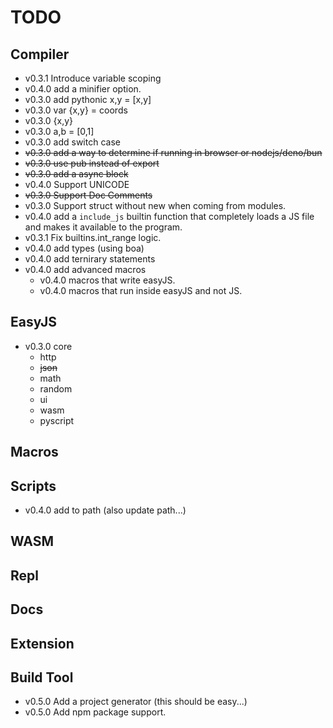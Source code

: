# TODO

## Compiler
- v0.3.1 Introduce variable scoping
- v0.4.0 add a minifier option.
- v0.3.0 add pythonic x,y = [x,y]
- v0.3.0 var {x,y} = coords
- v0.3.0 {x,y} 
- v0.3.0 a,b = [0,1]
- v0.3.0 add switch case
- ~~v0.3.0 add a way to determine if running in browser or nodejs/deno/bun~~
- ~~v0.3.0 use pub instead of export~~
- ~~v0.3.0 add a async block~~
- v0.4.0 Support UNICODE 
- ~~v0.3.0 Support Doc Comments~~
- v0.3.0 Support struct without new when coming from modules.
- v0.4.0 add a `include_js` builtin function that completely loads a JS file and makes it available to the program.
- v0.3.1 Fix builtins.int_range logic.
- v0.4.0 add types (using boa)
- v0.4.0 add ternirary statements
- v0.4.0 add advanced macros 
  - v0.4.0 macros that write easyJS.
  - v0.4.0 macros that run inside easyJS and not JS.

## EasyJS
- v0.3.0 core
    - http
    - ~~json~~
    - math
    - random
    - ui
    - wasm
    - pyscript

## Macros

## Scripts
- v0.4.0 add to path (also update path...)

## WASM

## Repl

## Docs

## Extension

## Build Tool
- v0.5.0 Add a project generator (this should be easy...)
- v0.5.0 Add npm package support.